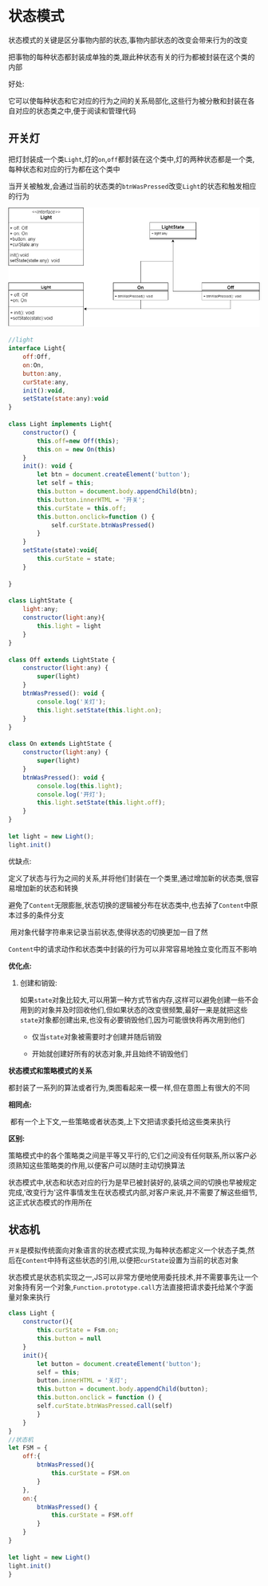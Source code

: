 # 状态模式

​		状态模式的关键是区分事物内部的状态,事物内部状态的改变会带来行为的改变

​		把事物的每种状态都封装成单独的类,跟此种状态有关的行为都被封装在这个类的内部

好处:

​		它可以使每种状态和它对应的行为之间的关系局部化,这些行为被分散和封装在各自对应的状态类之中,便于阅读和管理代码

## 开关灯

​		把灯封装成一个类`Light`,灯的`on`,`off`都封装在这个类中,灯的两种状态都是一个类,每种状态和对应的行为都在这个类中

​		当开关被触发,会通过当前的状态类的`btnWasPressed`改变`Light`的状态和触发相应的行为

![light](Untitled.assets/light.png)

```js
//light
interface Light{
    off:Off,
    on:On,
    button:any,
    curState:any,
    init():void,
    setState(state:any):void
}

class Light implements Light{
    constructor() {
        this.off=new Off(this);
        this.on = new On(this)
    }
    init(): void {
        let btn = document.createElement('button');
        let self = this;
        this.button = document.body.appendChild(btn);
        this.button.innerHTML = '开关';
        this.curState = this.off;
        this.button.onclick=function () {
            self.curState.btnWasPressed()
        }
    }
    setState(state):void{
        this.curState = state;
    }

}

class LightState {
    light:any;
    constructor(light:any){
        this.light = light
    }
}

class Off extends LightState {
    constructor(light:any) {
        super(light)
    }
    btnWasPressed(): void { 
        console.log('关灯');
        this.light.setState(this.light.on);
    }
}

class On extends LightState {
    constructor(light:any) {
        super(light)
    }
    btnWasPressed(): void {
        console.log(this.light);
        console.log('开灯');
        this.light.setState(this.light.off);
    }
}

let light = new Light();
light.init()

```

优缺点:

​	定义了状态与行为之间的关系,并将他们封装在一个类里,通过增加新的状态类,很容易增加新的状态和转换

​	避免了`Content`无限膨胀,状态切换的逻辑被分布在状态类中,也去掉了`Content`中原本过多的条件分支

​	用对象代替字符串来记录当前状态,使得状态的切换更加一目了然

​	`Content`中的请求动作和状态类中封装的行为可以非常容易地独立变化而互不影响

**优化点:**

1. 创建和销毁:

   如果`state`对象比较大,可以用第一种方式节省内存,这样可以避免创建一些不会用到的对象并及时回收他们,但如果状态的改变很频繁,最好一来是就把这些`state`对象都创建出来,也没有必要销毁他们,因为可能很快将再次用到他们

   - 仅当`state`对象被需要时才创建并随后销毁

   - 开始就创建好所有的状态对象,并且始终不销毁他们

     

**状态模式和策略模式的关系**

​	都封装了一系列的算法或者行为,类图看起来一模一样,但在意图上有很大的不同

**相同点:**

​	都有一个上下文,一些策略或者状态类,上下文把请求委托给这些类来执行

**区别:**

​	策略模式中的各个策略类之间是平等又平行的,它们之间没有任何联系,所以客户必须熟知这些策略类的作用,以便客户可以随时主动切换算法

​	状态模式中,状态和状态对应的行为是早已被封装好的,装填之间的切换也早被规定完成,'改变行为'这件事情发生在状态模式内部,对客户来说,并不需要了解这些细节,这正式状态模式的作用所在

## 状态机

​	`开关`是模拟传统面向对象语言的状态模式实现,为每种状态都定义一个状态子类,然后在`Content`中持有这些状态的引用,以便把`curState`设置为当前的状态对象

​	状态模式是状态机实现之一,JS可以非常方便地使用委托技术,并不需要事先让一个对象持有另一个对象,`Function.prototype.call`方法直接把请求委托给某个字面量对象来执行

```js
class Light {
    constructor(){
        this.curState = Fsm.on;
        this.button = null
    }
    init(){
        let button = document.createElement('button');
        self = this;
        button.innerHTML = '关灯';
        this.button = document.body.appendChild(button);
        this.button.onclick = function () {
        self.curState.btnWasPressed.call(self)
        }
    }
}
//状态机
let FSM = {
    off:{
        btnWasPressed(){
            this.curState = FSM.on
        }
    },
    on:{
        btnWasPressed() {
            this.curState = FSM.off
        }
    }
}

let light = new Light()
light.init()
}
```







​	